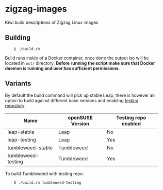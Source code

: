 # zigzag-images

Kiwi build descriptions of Zigzag Linux images

## Building

        $ ./build.sh

Build runs inside of a Docker container, once done the output iso will be located in `out/` directory. **Before running the script make sure that Docker daemon is running and user has sufficient permissions.**

## Variants

By default the build command will pick up stable Leap, there is however an option to build against different base versions and enabling [testing repostory](https://build.opensuse.org/project/show/home:mkrwc:zigzag:testing).

| Name               | openSUSE Version | Testing repo enabled |
|--------------------|------------------|----------------------|
| leap-stable        | Leap             | No                   |
| leap-testing       | Leap             | Yes                  |
| tumbleweed-stable  | Tumbleweed       | No                   |
| tumbleweed-testing | Tumbleweed       | Yes                  |

To build Tumbleweed with testing repo:

        $ ./build.sh tumbleweed-testing
